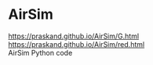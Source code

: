 # AirSim
https://praskand.github.io/AirSim/G.html<br>
https://praskand.github.io/AirSim/red.html<br>
AirSim Python code
